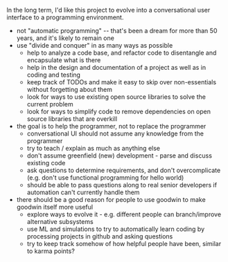 In the long term, I'd like this project to evolve into a conversational
user interface to a programming environment.

 * not "automatic programming" -- that's been a dream for more than 50 years, and it's likely to remain one
 * use "divide and conquer" in as many ways as possible
   - help to analyze a code base, and refactor code to disentangle and encapsulate what is there
   - help in the design and documentation of a project as well as in coding and testing
   - keep track of TODOs and make it easy to skip over non-essentials without forgetting about them
   - look for ways to use existing open source libraries to solve the current problem
   - look for ways to simplify code to remove dependencies on open source libraries that are overkill
 * the goal is to help the programmer, not to replace the programmer
   - conversational UI should not assume any knowledge from the programmer
   - try to teach / explain as much as anything else
   - don't assume greenfield (new) development - parse and discuss existing code
   - ask questions to determine requirements, and don't overcomplicate (e.g. don't use functional programming for hello world)
   - should be able to pass questions along to real senior developers if automation can't currently handle them
 * there should be a good reason for people to use goodwin to make goodwin itself more useful
   - explore ways to evolve it - e.g. different people can branch/improve alternative subsystems
   - use ML and simulations to try to automatically learn coding by processing projects in github and asking questions
   - try to keep track somehow of how helpful people have been, similar to karma points?
   